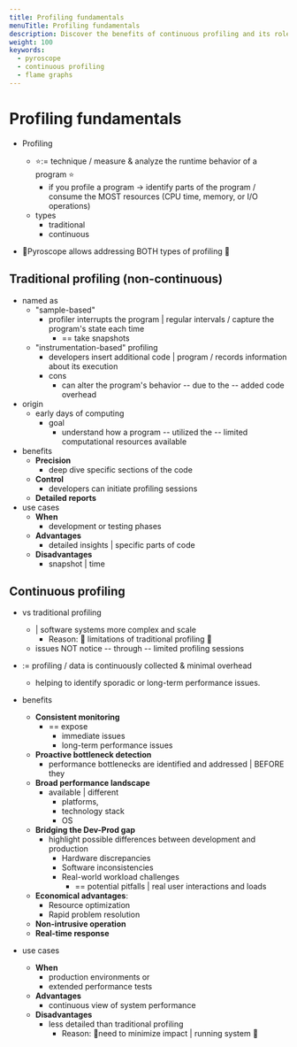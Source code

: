 ```yaml
---
title: Profiling fundamentals
menuTitle: Profiling fundamentals
description: Discover the benefits of continuous profiling and its role in modern application performance analysis.
weight: 100
keywords:
  - pyroscope
  - continuous profiling
  - flame graphs
---
```


# Profiling fundamentals

* Profiling
  * ⭐️:= technique / measure & analyze the runtime behavior of a program ⭐️
    * if you profile a program -> identify parts of the program / consume the MOST resources (CPU time, memory, or I/O operations)
  * types
    * traditional
    * continuous

* 👀Pyroscope allows addressing BOTH types of profiling 👀

## Traditional profiling (non-continuous)

* named as 
  * "sample-based" 
    * profiler interrupts the program | regular intervals / capture the program's state each time
      * == take snapshots
  * "instrumentation-based" profiling
    * developers insert additional code | program / records information about its execution
    * cons
      * can alter the program's behavior -- due to the -- added code overhead 
* origin
  * early days of computing
    * goal
      * understand how a program -- utilized the -- limited computational resources available
* benefits
  * **Precision**
    * deep dive specific sections of the code
  * **Control**
    * developers can initiate profiling sessions
  * **Detailed reports**
* use cases
  * **When**
    * development or testing phases
  * **Advantages**
    * detailed insights | specific parts of code
  * **Disadvantages**
    * snapshot | time

## Continuous profiling

* vs traditional profiling
  * | software systems more complex and scale
    * Reason: 🧠 limitations of traditional profiling 🧠
  * issues NOT notice -- through -- limited profiling sessions

* := profiling / data is continuously collected & minimal overhead
  * helping to identify sporadic or long-term performance issues.

* benefits
  * **Consistent monitoring**
    * == expose 
      * immediate issues
      * long-term performance issues
  * **Proactive bottleneck detection**
    * performance bottlenecks are identified and addressed | BEFORE they
  * **Broad performance landscape**
    * available | different
      * platforms,
      * technology stack
      * OS
  * **Bridging the Dev-Prod gap**
    * highlight possible differences between development and production
      * Hardware discrepancies
      * Software inconsistencies
      * Real-world workload challenges
        * == potential pitfalls | real user interactions and loads
  * **Economical advantages**:
    * Resource optimization
    * Rapid problem resolution
  * **Non-intrusive operation**
  * **Real-time response**

* use cases
  * **When**
    * production environments or
    * extended performance tests
  * **Advantages**
    * continuous view of system performance
  * **Disadvantages**
    * less detailed than traditional profiling
      * Reason: 🧠need to minimize impact | running system 🧠
